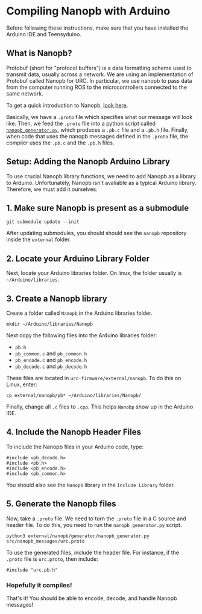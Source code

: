 # Compiling Nanopb with Arduino

Before following these instructions, make sure that you have installed the Arduino IDE and Teensyduino. 

## What is Nanopb?

Protobuf (short for "protocol buffers") is a data formatting scheme used to transmit data, usually across a network. We are using an implementation of Protobuf called Nanopb for URC. In particular, we use nanopb to pass data from the computer running ROS to the microcontrollers connected to the same network.

To get a quick introduction to Nanopb, [look here](https://jpa.kapsi.fi/nanopb/docs/index.html).

Basically, we have a ```.proto``` file which specifies what our message will look like. Then, we feed the ```.proto``` file into a python script called [```nanopb_generator.py```](https://github.com/nanopb/nanopb/blob/master/generator/nanopb_generator.py), which produces a ```.pb.c``` file and a ```.pb.h``` file. Finally, when code that uses the nanopb messages defined in the ```.proto``` file, the compiler uses the ```.pb.c``` and the ```.pb.h``` files.

## Setup: Adding the Nanopb Arduino Library

To use crucial Nanopb library functions, we need to add Nanopb as a library to Arduino. Unfortunately, Nanopb isn't avaliable as a typical Arduino library. Therefore, we must add it ourselves.

## 1. Make sure Nanopb is present as a submodule
``` 
git submodule update --init
```

After updating submodules, you should should see the ```nanopb``` repository inside the ```external``` folder.

## 2. Locate your Arduino Library Folder

Next, locate your Arduino libraries folder. On linux, the folder usually is ```~/Arduino/libraries```.

## 3. Create a Nanopb library

Create a folder called ```Nanopb``` in the Arduino libraries folder.
```
mkdir ~/Arduino/libraries/Nanopb
```
Next copy the following files into the Arduino libraries folder:
* ```pb.h ```
* ```pb_common.c``` and ```pb_common.h```
* ```pb_encode.c``` and ```pb_encode.h```
* ```pb_decode.c``` and ```pb_decode.h```

These files are located in ```urc-firmware/external/nanopb```. To do this on Linux, enter:
```
cp external/nanopb/pb* ~/Arduino/libraries/Nanopb/
```

Finally, change all ```.c``` files to ```.cpp```. This helps ```Nanobp``` show up in the Arduino IDE.

## 4. Include the Nanopb Header Files

To include the Nanopb files in your Arduino code, type:
```
#include <pb_decode.h>
#include <pb.h>
#include <pb_encode.h>
#include <pb_common.h>
```
You should also see the ```Nanopb``` library in the ```Include Library``` folder.

## 5. Generate the Nanopb files

Now, take a ```.proto``` file. We need to turn the ```.proto``` file in a C source and header file. To do this, you need to run the ```nanopb_generator.py``` script.
```
python3 external/nanopb/generator/nanopb_generator.py src/nanopb_messages/urc.proto
```

To use the generated files, include the header file. For instance, if the ```.proto``` file is ```urc.proto```, then include:
```
#include "urc.pb.h"
```

### Hopefully it compiles!

That's it! You should be able to encode, decode, and handle Nanopb messages!